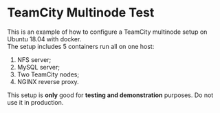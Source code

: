 # TeamCity Multinode Test
This is an example of how to configure a TeamCity multinode setup on Ubuntu 18.04 with docker.  
The setup includes 5 containers run all on one host:

1. NFS server;
1. MySQL server;
1. Two TeamCity nodes;
1. NGINX reverse proxy.

This setup is **only** good for **testing and demonstration** purposes. Do not use it in production.  
